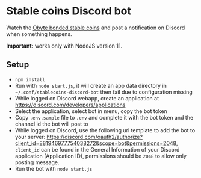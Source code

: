 # Stable coins Discord bot

Watch the [Obyte bonded stable coins](https://ostable.org) and post a notification on Discord when something happens.

**Important:** works only with NodeJS version 11.

## Setup

- `npm install`
- Run with `node start.js`, it will create an app data directory in `~/.conf/stablecoins-discord-bot` then fail due to configuration missing
- While logged on Discord webapp, create an application at https://discord.com/developers/applications 
- Select the application, select bot in menu, copy the bot token
- Copy `.env.sample` file to `.env` and complete it with the bot token and the channel id the bot will post to
- While logged on Discord, use the following url template to add the bot to your server: https://discord.com/oauth2/authorize?client_id=881946977754038272&scope=bot&permissions=2048, `client_id` can be found in the General Information of your Discord application (Application ID), permissions should be `2048` to allow only posting message.
- Run the bot with `node start.js`